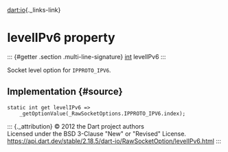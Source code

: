 [dart:io](../../dart-io/dart-io-library){._links-link}

levelIPv6 property
==================

::: {#getter .section .multi-line-signature}
[int](../../dart-core/int-class) levelIPv6
:::

Socket level option for `IPPROTO_IPV6`.

Implementation {#source}
--------------

``` {.language-dart data-language="dart"}
static int get levelIPv6 =>
    _getOptionValue(_RawSocketOptions.IPPROTO_IPV6.index);
```

::: {._attribution}
© 2012 the Dart project authors\
Licensed under the BSD 3-Clause \"New\" or \"Revised\" License.\
<https://api.dart.dev/stable/2.18.5/dart-io/RawSocketOption/levelIPv6.html>
:::
